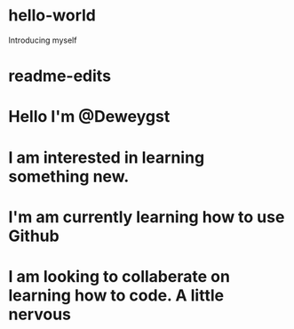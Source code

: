 # hello-world
Introducing myself
# readme-edits
# Hello I'm @Deweygst
# I am interested in learning something new.
# I'm am currently learning how to use Github
# I am looking to collaberate on learning how to code. A little nervous




